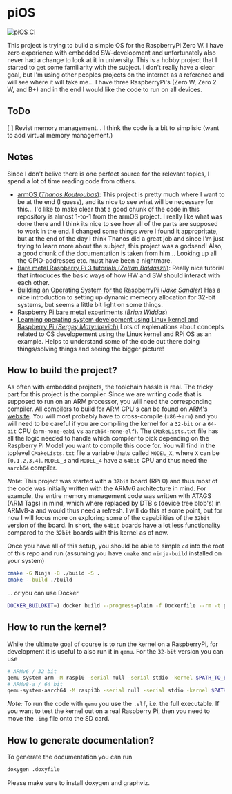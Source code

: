 # piOS
[![piOS CI](https://github.com/i-ilak/pios/actions/workflows/pios_ci.yml/badge.svg)](https://github.com/i-ilak/pios/actions/workflows/pios_ci.yml)

This project is trying to build a simple OS for the RaspberryPi Zero W.
I have zero experience with embedded SW-development and unfortunately also never had a change to look at it in university. This is a hobby project that I started to get some familiarity with the subject.
I don't really have a clear goal, but I'm using other peoples projects on the internet as a reference and will see where it will take me... I have three RaspberryPi's (Zero W, Zero 2 W, and B+) and in the end I would like the code to run on all devices.

## ToDo
[ ] Revist memory management... I think the code is a bit to simplisic (want to add virtual memory management.)

## Notes
Since I don't belive there is one perfect source for the relevant topics, I spend a lot of time reading code from others.
* [armOS (*Thanos Koutroubas*)](https://github.com/thanoskoutr/armOS): This project is pretty much where I want to be at the end (I guess), and its nice to see what will be necessary for this...
    I'd like to make clear that a good chunk of the code in this repository is almost 1-to-1 from the armOS project. I really like what was done there and I think its nice to see how all of the parts are supposed to work in the end.
    I changed some things were I found it appropritate, but at the end of the day I think Thanos did a great job and since I'm just trying to learn more about the subject, this project was a godsend!
    Also, a good chunk of the documentation is taken from him... Looking up all the GPIO-addresses etc. must have been a nightmare.
* [Bare metal Raspberry Pi 3 tutorials (*Zoltan Baldaszti*)](https://github.com/bztsrc/raspi3-tutorial/): Really nice tutorial that introduces the basic ways of how HW and SW should interact with each other.
* [Building an Operating System for the RaspberryPi (*Jake Sandler*)](https://jsandler18.github.io) Has a nice introduction to setting up dynamic memeory allocation for 32-bit systems, but seems a little bit light on some things.
* [Raspberry Pi bare metal experiments (*Brian Widdas*)](https://github.com/brianwiddas/pi-baremetal)
* [Learning operating system development using Linux kernel and Raspberry Pi (*Sergey Matyukevich*)](https://github.com/s-matyukevich/raspberry-pi-os) Lots of explenations about concepts related to OS developement using the Linux kernel and RPi OS as an example. Helps to understand some of the code out there doing things/solving things and seeing the bigger picture!

## How to build the project?
As often with embedded projects, the toolchain hassle is real. The tricky part for this project is the compiler. Since we are writing code that is supposed to run on an ARM processor, you will need the corresponding compiler. All compilers to build for ARM CPU's can be found on [ARM's website](https://developer.arm.com/downloads/-/arm-gnu-toolchain-downloads). You will most probably have to cross-compile (`x86`->`arm`) and you will need to be careful if you are compiling the kernel for a `32-bit` or a `64-bit` CPU (`arm-none-eabi` vs `aarch64-none-elf`). The `CMakeLists.txt` file has all the logic needed to handle which compiler to pick depending on the Raspberry Pi Model you want to compile this code for. You will find in the toplevel `CMakeLists.txt` file a variable thats called `MODEL_X`, where `X` can be `[0,1,2,3,4]`. `MODEL_3` and `MODEL_4` have a `64bit` CPU and thus need the `aarch64` compiler. 

*Note*: This project was started with a `32bit` board (RPi 0) and thus most of the code was initially written with the ARMv6 architecture in mind. For example, the entire memory management code was written with ATAGS (ARM Tags) in mind, which where replaced by DTB's (device tree blob's) in ARMv8-a and would thus need a refresh. I will do this at some point, but for now I will focus more on exploring some of the capabilities of the `32bit` version of the board. In short, the `64bit` boards have a lot less functionality compared to the `32bit` boards with this kernel as of now.   

Once you have all of this setup, you should be able to simple `cd` into the root of this repo and run (assuming you have `cmake` and `ninja-build` installed on your system)
```bash
cmake -G Ninja -B ./build -S .
cmake --build ./build
```
... or you can use Docker
```bash
DOCKER_BUILDKIT=1 docker build --progress=plain -f Dockerfile --rm -t pi_os:latest . --output ${PATH_TO_WHERE_YOU_WANT_THE_ELF_AND_IMG}
```

## How to run the kernel?
While the ultimate goal of course is to run the kernel on a RaspberryPi, for development it is useful to also run it in `qemu`. For the `32-bit` version you can use
```bash
# ARMv6 / 32 bit
qemu-system-arm -M raspi0 -serial null -serial stdio -kernel $PATH_TO_ELF/kernel.elf
# ARMv8-a / 64 bit
qemu-system-aarch64 -M raspi3b -serial null -serial stdio -kernel $PATH_TO_ELF/kernel7.elf
```

*Note:* To run the code with `qemu` you use the `.elf`, i.e. the full executable. If you want to test the kernel out on a real Raspberry Pi, then you need to move the `.img` file onto the SD card. 


## How to generate documentation?
To generate the documentation you can run
```bash
doxygen .doxyfile
```
Please make sure to install doxygen and graphviz.
